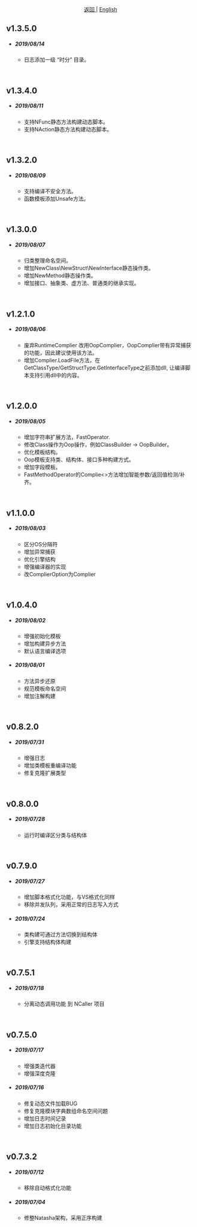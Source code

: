 <p align="center">
 <a href="https://natasha.dotnetcore.xyz/"> 返回 </a> |  <a href="https://natasha.dotnetcore.xyz/en/update/2019.html"> English </a>
</p>   


## v1.3.5.0

 - ##### 2019/08/14  

    - 日志添加一级 “时分” 目录。  

<br/>  


## v1.3.4.0  

 - ##### 2019/08/11  

    - 支持NFunc静态方法构建动态脚本。  
    - 支持NAction静态方法构建动态脚本。  

<br/>  

## v1.3.2.0  

 - ##### 2019/08/09  

    - 支持编译不安全方法。  
    - 函数模板添加Unsafe方法。

<br/>  

## v1.3.0.0  

 - ##### 2019/08/07  

    - 归类整理命名空间。
    - 增加NewClass\NewStruct\NewInterface静态操作类。
    - 增加NewMethod静态操作类。
    - 增加接口、抽象类、虚方法、普通类的继承实现。


<br/>  

## v1.2.1.0  

 - ##### 2019/08/06  

    - 废弃RuntimeComplier 改用OopComplier，OopComplier带有异常捕获的功能，因此建议使用该方法。
    - 增加Complier.LoadFile方法，在GetClassType/GetStructType.GetInterfaceType之前添加dll, 让编译脚本支持引用dll中的内容。


<br/>  


## v1.2.0.0  

 - ##### 2019/08/05  

    - 增加字符串扩展方法，FastOperator.
    - 修改Class操作为Oop操作，例如ClassBuilder -> OopBuilder。
    - 优化模板结构。
    - Oop模板支持类、结构体、接口多种构建方式。
    - 增加字段模板。
    - FastMethodOperator的Complie<>方法增加智能参数/返回值检测/补齐。


<br/>  



## v1.1.0.0  

 - ##### 2019/08/03  

    - 区分OS分隔符
    - 增加异常捕获
    - 优化引擎结构
    - 增强编译器的实现
    - 改ComplierOption为Complier

<br/>  

## v1.0.4.0  

 - ##### 2019/08/02  

    - 增强初始化模板
    - 增加构建异步方法
    - 默认语言编译选项 

 - ##### 2019/08/01  

    - 方法异步还原
    - 规范模板命名空间
    - 增加注解构建

<br/>  

## v0.8.2.0
 - ##### 2019/07/31  

    - 增强日志
    - 增加类模板重编译功能
    - 修复克隆扩展类型

<br/>  

## v0.8.0.0
 - ##### 2019/07/28  

    - 运行时编译区分类与结构体

<br/>  

## v0.7.9.0
 - ##### 2019/07/27  

    - 增加脚本格式化功能，与VS格式化同样
    - 移除并发队列，采用正常的日志写入方式  

 - ##### 2019/07/24  

    - 类构建可通过方法切换到结构体
    - 引擎支持结构体构建

<br/>  


## v0.7.5.1
 - ##### 2019/07/18

    - 分离动态调用功能 到 NCaller 项目  

<br/>  

## v0.7.5.0

 - ##### 2019/07/17

    - 增强类迭代器
    - 增强深度克隆

 - ##### 2019/07/16

    - 修复动态文件加载BUG
    - 修复克隆模块字典数组命名空间问题
    - 增加日志时间记录
    - 增加日志初始化目录功能  

<br/>  

## v0.7.3.2
 - ##### 2019/07/12
    - 移除自动格式化功能  

 - ##### 2019/07/04
    - 修整Natasha架构，采用正序构建  

<br/>  
